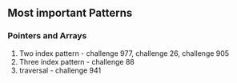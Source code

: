 ## Most important Patterns


### Pointers and Arrays

1. Two index pattern - challenge 977, challenge 26, challenge 905
2. Three index pattern - challenge 88
3. traversal - challenge 941